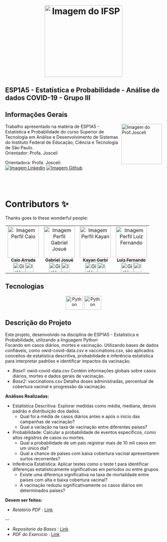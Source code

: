 <link rel="stylesheet" href="https://cdnjs.cloudflare.com/ajax/libs/font-awesome/6.1.0/css/all.min.css">
<h1 align="center">
  <img src="https://github.com/GabrielAlvesGit/ComenteSobre-EngenhariaSoftwareIII-IFSP/blob/main/comente_sobres/static/img/logo-instituto.png?raw=true" alt="Imagem do IFSP" width="250" height="230" style="border-radius: 50;">
</h1>

## ESP1A5 - Estatística e Probabilidade - Análise de dados COVID-19 - Grupo III

## Informações Gerais

<!-- Informações do curso e professor -->
<div align="left"> 
<img align="right" width="130px" height="130px" src="https://github.com/user-attachments/assets/5b8a5579-1e4a-46bd-93b6-cecf631b1c89" alt="Imagem do Prof.Josceli"><p>Trabalho apresentado na matéria de  ESP1A5 - Estatística e Probabilidade
                do curso Superior de Tecnologia em Análise e
                Desenvolvimento de Sistemas do Instituto Federal de
                Educação, Ciência e Tecnologia de São Paulo.<br>
                Orientador: Profa. Josceli
        </p>
<!-- Redirecionamento de para redes sociais com Icones -->
 <div>
  Orientadora: Profa. Josceli:<br>   
  <a  href="#" target="_blank"><img src="https://img.shields.io/badge/LinkedIn-0077B5?style=for-the-badge&logo=linkedin&logoColor=white"  alt="Imagem Linkedin"></a> 
  <a href="#" target="_blank"><img src="https://img.shields.io/badge/GitHub-100000?style=for-the-badge&logo=github&logoColor=white"  alt="Imagem Github"></a><br><br>
</div>
</div></br>
</br>
<!--****************************************************************************************************************-->
<!-- Informações do Aluno -->

# Contributors ✨

Thanks goes to these wonderful people:

<!-- ALL-CONTRIBUTORS-LIST:START - Do not remove or modify this section -->
<!-- prettier-ignore-start -->
<!-- markdownlint-disable -->
<table align="center">
  <tr>
    <tr>
   <td align="center"><a href="https://github.com/CaioARL"><img alt="Imagem Perfil Caio" src="https://avatars.githubusercontent.com/u/89604540?v=4" width="100px" alt="Foto de Perfil"/><br/><sub><b>Caio Arruda</b></sub></a><br /><a href="https://github.com/CaioARL" title="GitHub"><img align="center" alt="GitHub" height="30" width="40" src="https://cdn.jsdelivr.net/gh/devicons/devicon/icons/github/github-original-wordmark.svg"></a><a href="#" title="Linkedin"><img align="center" alt="Imagem Linkedin" height="30" width="26" src="https://cdn.jsdelivr.net/gh/devicons/devicon/icons/linkedin/linkedin-original.svg"></a></td>
    <td align="center"><a href="https://github.com/GabrielAlvesGit"><img alt="Imagem Perfil Gabriel Josué" src="https://github.com/user-attachments/assets/662ee875-0438-4fe7-bb22-4797979baec7" width="100px" alt="Foto de Perfil"/><br/><sub><b>Gabriel Josué</b></sub></a><br /><a href="https://github.com/GabrielAlvesGit" title="GitHub"><img align="center" alt="GitHub" height="30" width="40" src="https://cdn.jsdelivr.net/gh/devicons/devicon/icons/github/github-original-wordmark.svg"></a><a href="https://www.linkedin.com/in/gabrielalv3s/" title="Linkedin"><img align="center" alt="Imagem Linkedin" height="30" width="26" src="https://cdn.jsdelivr.net/gh/devicons/devicon/icons/linkedin/linkedin-original.svg"></a></td>
    <td align="center"><a href="https://github.com/c0zyhug"><img alt="Imagem Perfil Kayan" src="https://github.com/user-attachments/assets/1295f67c-b05a-4592-a587-e76b1c0870d0" width="100px" alt="Foto de Perfil"/><br/><sub><b>Kayan Garbi</b></sub></a><br /><a href="https://github.com/c0zyhug" title="GitHub"><img align="center" alt="GitHub" height="30" width="40" src="https://cdn.jsdelivr.net/gh/devicons/devicon/icons/github/github-original-wordmark.svg"></a><a href="https://www.linkedin.com/in/kayan-garbi/" title="Linkedin"><img align="center" alt="Imagem Linkedin" height="30" width="26" src="https://cdn.jsdelivr.net/gh/devicons/devicon/icons/linkedin/linkedin-original.svg"></a></td>
<td align="center"><a href="https://github.com/dffariac"><img alt="Imagem Perfil Luiz Fernando" src="https://github.com/user-attachments/assets/dbaa3ca5-a1c6-4ffb-886b-0a1f9642d9c1" width="100px" alt="Foto de Perfil"/><br/><sub><b>Luiz Fernando</b></sub></a><br /><a href="https://github.com/dffariac" title="GitHub"><img align="center" alt="GitHub" height="30" width="40" src="https://cdn.jsdelivr.net/gh/devicons/devicon/icons/github/github-original-wordmark.svg"></a><a href="https://br.linkedin.com/in/dffariac" title="Linkedin"><img align="center" alt="Imagem Linkedin" height="30" width="26" src="https://cdn.jsdelivr.net/gh/devicons/devicon/icons/linkedin/linkedin-original.svg"></a></td>
  </tr>
</table>


<!-- Tecnologias utilizadas no projeto -->

## Tecnologias

<div align="center">
    <img  align="center" alt="Python" height="45" width="55" src="https://cdn.jsdelivr.net/gh/devicons/devicon@latest/icons/python/python-original-wordmark.svg">
    <img  align="center" alt="Python" height="45" width="55" src="https://cdn.jsdelivr.net/gh/devicons/devicon@latest/icons/python/python-original-wordmark.svg">
</div>

## Descrição do Projeto

<p>
Este projeto, desenvolvido na disciplina de ESP1A5 - Estatística e Probabilidade, utilizando a linguagem Python<br> 
Focando em casos diários, mortes e vacinação. Utilizando bases de dados confiáveis, como owid-covid-data.csv e vaccinations.csv, são aplicados conceitos de estatística descritiva, probabilidade e inferência estatística para interpretar padrões e identificar impactos da vacinação.

-   *Base1:* owid-covid-data.csv Contém informações globais sobre casos diários, mortes e dados gerais de vacinação.
-   *Base2:* vaccinations.csv Detalha doses administradas, percentual de cobertura vacinal e progressão da vacinação.

**Análises Realizadas:**

-   Estatística Descritiva: Explorar medidas como média, mediana, desvio padrão e distribuição dos dados.
    - Qual foi a média de casos diários antes e após o início das campanhas de vacinação?
    - Qual a variação na taxa de vacinação entre diferentes países?
-   Probabilidade: Calcular a probabilidade de eventos específicos, como altos registros de casos ou mortes.
    - Qual a probabilidade de um país registrar mais de 10 mil casos em um único dia?
    - Qual a chance de países com baixa cobertura vacinal apresentarem surtos recorrentes?
-   Inferência Estatística: Aplicar testes como o teste t para identificar diferenças estatisticamente significativas em períodos ou entre grupos.
    - Existe uma diferença significativa na taxa de mortalidade entre países com alta e baixa cobertura vacinal?
    - A vacinação reduziu significativamente os casos diários em determinados países?

**Devem ser feitos:**

- *Relatório PDF* : <a href="#" title="PDF">Link</a>

--

- *Repositorio da Bases* : <a href="https://github.com/owid/covid-19-data/tree/master/public/data" title="PDF">Link</a>
- *PDF do Exercicio* : <a href="https://github.com/user-attachments/files/18387236/Projeto_2024s2_Quinta.pdf" title="PDF">Link</a>
</p>




